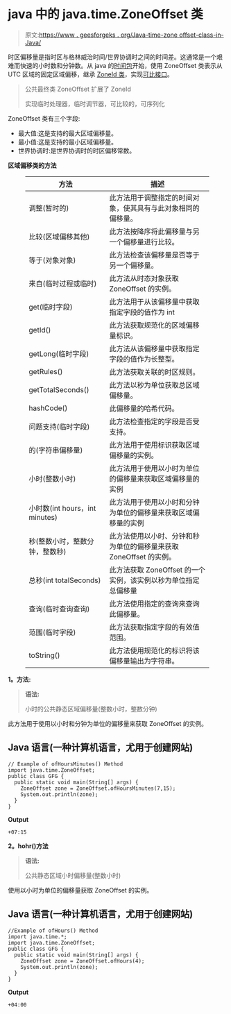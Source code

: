 # java 中的 java.time.ZoneOffset 类

> 原文:[https://www . geesforgeks . org/Java-time-zone offset-class-in-Java/](https://www.geeksforgeeks.org/java-time-zoneoffset-class-in-java/)

时区偏移量是指时区与格林威治时间/世界协调时之间的时间差。这通常是一个艰难而快速的小时数和分钟数。从 java 的[时间包](https://www.geeksforgeeks.org/tag/java-time-package/page/3/)开始，使用 ZoneOffset 类表示从 UTC 区域的固定区域偏移，继承 [ZoneId 类](https://www.geeksforgeeks.org/tag/java-zoneid/)，实现[可比接口](https://www.geeksforgeeks.org/comparable-vs-comparator-in-java/)。

> 公共最终类 ZoneOffset 扩展了 ZoneId
> 
> 实现临时处理器，临时调节器，可比较的<zoneoffset>，可序列化</zoneoffset>

ZoneOffset 类有三个字段:

*   最大值:这是支持的最大区域偏移量。
*   最小值:这是支持的最小区域偏移量。
*   世界协调时:是世界协调时的时区偏移常数。

**区域偏移类的方法**

<figure class="table">

| **方法** | **描述** |
| --- | --- |
| 调整(暂时的) | 此方法用于调整指定的时间对象，使其具有与此对象相同的偏移量。 |
| 比较(区域偏移其他) | 此方法按降序将此偏移量与另一个偏移量进行比较。 |
| 等于(对象对象) | 此方法检查该偏移量是否等于另一个偏移量。 |
| 来自(临时过程或临时) | 此方法从时态对象获取 ZoneOffset 的实例。 |
| get(临时字段) | 此方法用于从该偏移量中获取指定字段的值作为 int |
| getId() | 此方法获取规范化的区域偏移量标识。 |
| getLong(临时字段) | 此方法从该偏移量中获取指定字段的值作为长整型。 |
| getRules() | 此方法获取关联的时区规则。 |
| getTotalSeconds() | 此方法以秒为单位获取总区域偏移量。 |
| hashCode() | 此偏移量的哈希代码。 |
| 问题支持(临时字段) | 此方法检查指定的字段是否受支持。 |
| 的(字符串偏移量) | 此方法用于使用标识获取区域偏移量的实例。 |
| 小时(整数小时) | 此方法用于使用以小时为单位的偏移量来获取区域偏移量的实例 |
| 小时数(int hours，int minutes) | 此方法用于使用以小时和分钟为单位的偏移量来获取区域偏移量的实例 |
| 秒(整数小时，整数分钟，整数秒) | 此方法使用以小时、分钟和秒为单位的偏移量来获取 ZoneOffset 的实例。 |
| 总秒(int totalSeconds) | 此方法获取 ZoneOffset 的一个实例，该实例以秒为单位指定总偏移量 |
| 查询(临时查询<r>查询)</r> | 此方法使用指定的查询来查询此偏移量。 |
| 范围(临时字段) | 此方法获取指定字段的有效值范围。 |
| toString() | 此方法使用规范化的标识将该偏移量输出为字符串。 |

</figure>

**1。方法:**

> **语法:**
> 
> 小时的公共静态区域偏移量(整数小时，整数分钟)

此方法用于使用以小时和分钟为单位的偏移量来获取 ZoneOffset 的实例。

## Java 语言(一种计算机语言，尤用于创建网站)

```
// Example of ofHoursMinutes() Method
import java.time.ZoneOffset; 
public class GFG { 
  public static void main(String[] args) { 
    ZoneOffset zone = ZoneOffset.ofHoursMinutes(7,15); 
    System.out.println(zone); 
  } 
}
```

**Output**

```
+07:15
```

**2。hohr()方法**

> **语法:**
> 
> 公共静态区域小时偏移量(整数小时)

使用以小时为单位的偏移量获取 ZoneOffset 的实例。

## Java 语言(一种计算机语言，尤用于创建网站)

```
//Example of ofHours() Method
import java.time.*;
import java.time.ZoneOffset; 
public class GFG { 
  public static void main(String[] args) { 
    ZoneOffset zone = ZoneOffset.ofHours(4); 
    System.out.println(zone); 
  } 
}
```

**Output**

```
+04:00
```